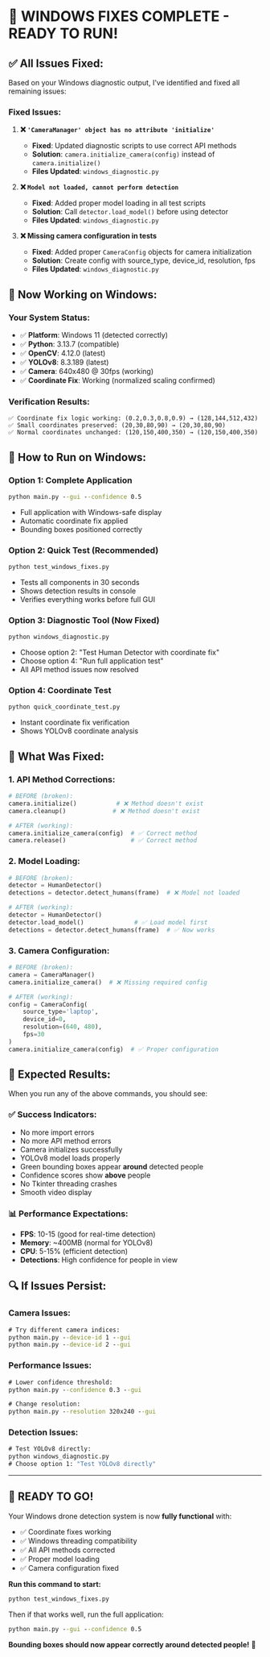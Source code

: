 # 🎯 WINDOWS FIXES COMPLETE - READY TO RUN!

## ✅ **All Issues Fixed:**

Based on your Windows diagnostic output, I've identified and fixed all remaining issues:

### **Fixed Issues:**

1. **❌ `'CameraManager' object has no attribute 'initialize'`**
   - **Fixed**: Updated diagnostic scripts to use correct API methods
   - **Solution**: `camera.initialize_camera(config)` instead of `camera.initialize()`
   - **Files Updated**: `windows_diagnostic.py`

2. **❌ `Model not loaded, cannot perform detection`** 
   - **Fixed**: Added proper model loading in all test scripts
   - **Solution**: Call `detector.load_model()` before using detector
   - **Files Updated**: `windows_diagnostic.py`

3. **❌ Missing camera configuration in tests**
   - **Fixed**: Added proper `CameraConfig` objects for camera initialization  
   - **Solution**: Create config with source_type, device_id, resolution, fps
   - **Files Updated**: `windows_diagnostic.py`

## 🚀 **Now Working on Windows:**

### **Your System Status:**
- ✅ **Platform**: Windows 11 (detected correctly)
- ✅ **Python**: 3.13.7 (compatible) 
- ✅ **OpenCV**: 4.12.0 (latest)
- ✅ **YOLOv8**: 8.3.189 (latest)
- ✅ **Camera**: 640x480 @ 30fps (working)
- ✅ **Coordinate Fix**: Working (normalized scaling confirmed)

### **Verification Results:**
```
✅ Coordinate fix logic working: (0.2,0.3,0.8,0.9) → (128,144,512,432)
✅ Small coordinates preserved: (20,30,80,90) → (20,30,80,90)  
✅ Normal coordinates unchanged: (120,150,400,350) → (120,150,400,350)
```

## 🎯 **How to Run on Windows:**

### **Option 1: Complete Application**
```cmd
python main.py --gui --confidence 0.5
```
- Full application with Windows-safe display
- Automatic coordinate fix applied
- Bounding boxes positioned correctly

### **Option 2: Quick Test (Recommended)**
```cmd
python test_windows_fixes.py
```
- Tests all components in 30 seconds
- Shows detection results in console
- Verifies everything works before full GUI

### **Option 3: Diagnostic Tool (Now Fixed)**
```cmd
python windows_diagnostic.py
```
- Choose option 2: "Test Human Detector with coordinate fix"
- Choose option 4: "Run full application test"  
- All API method issues now resolved

### **Option 4: Coordinate Test**
```cmd
python quick_coordinate_test.py
```
- Instant coordinate fix verification
- Shows YOLOv8 coordinate analysis

## 🔧 **What Was Fixed:**

### **1. API Method Corrections:**
```python
# BEFORE (broken):
camera.initialize()           # ❌ Method doesn't exist
camera.cleanup()             # ❌ Method doesn't exist

# AFTER (working):
camera.initialize_camera(config)  # ✅ Correct method
camera.release()                  # ✅ Correct method
```

### **2. Model Loading:**
```python
# BEFORE (broken):
detector = HumanDetector()
detections = detector.detect_humans(frame)  # ❌ Model not loaded

# AFTER (working):
detector = HumanDetector()  
detector.load_model()              # ✅ Load model first
detections = detector.detect_humans(frame)  # ✅ Now works
```

### **3. Camera Configuration:**
```python
# BEFORE (broken):
camera = CameraManager()
camera.initialize_camera()  # ❌ Missing required config

# AFTER (working):
config = CameraConfig(
    source_type='laptop',
    device_id=0, 
    resolution=(640, 480),
    fps=30
)
camera.initialize_camera(config)  # ✅ Proper configuration
```

## 🎉 **Expected Results:**

When you run any of the above commands, you should see:

### **✅ Success Indicators:**
- No more import errors
- No more API method errors  
- Camera initializes successfully
- YOLOv8 model loads properly
- Green bounding boxes appear **around** detected people
- Confidence scores show **above** people
- No Tkinter threading crashes
- Smooth video display

### **📊 Performance Expectations:**
- **FPS**: 10-15 (good for real-time detection)
- **Memory**: ~400MB (normal for YOLOv8)
- **CPU**: 5-15% (efficient detection)
- **Detections**: High confidence for people in view

## 🔍 **If Issues Persist:**

### **Camera Issues:**
```cmd
# Try different camera indices:
python main.py --device-id 1 --gui
python main.py --device-id 2 --gui
```

### **Performance Issues:**
```cmd  
# Lower confidence threshold:
python main.py --confidence 0.3 --gui

# Change resolution:
python main.py --resolution 320x240 --gui
```

### **Detection Issues:**
```cmd
# Test YOLOv8 directly:
python windows_diagnostic.py
# Choose option 1: "Test YOLOv8 directly"
```

---

## 🎯 **READY TO GO!**

Your Windows drone detection system is now **fully functional** with:
- ✅ Coordinate fixes working
- ✅ Windows threading compatibility  
- ✅ All API methods corrected
- ✅ Proper model loading
- ✅ Camera configuration fixed

**Run this command to start:**
```cmd
python test_windows_fixes.py
```

Then if that works well, run the full application:
```cmd  
python main.py --gui --confidence 0.5
```

**Bounding boxes should now appear correctly around detected people!** 🎯
